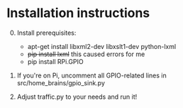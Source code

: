 Installation instructions
===========

0. Install prerequisites:
    + apt-get install libxml2-dev libxslt1-dev python-lxml
    + ~~pip install lxml~~ this caused errors for me
    + pip install RPi.GPIO

1. If you're on Pi, uncomment all GPIO-related lines in src/home_brains/gpio_sink.py

2. Adjust traffic.py to your needs and run it!
